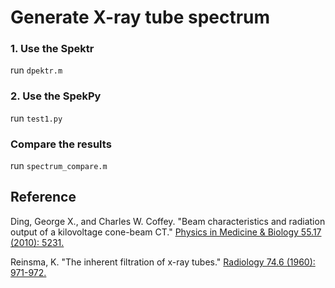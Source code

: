 # Generate X-ray tube spectrum

### 1. Use the Spektr

run ``` dpektr.m ```

### 2. Use the SpekPy

run ``` test1.py ```

### Compare the results

run ``` spectrum_compare.m ```

## Reference 

Ding, George X., and Charles W. Coffey. "Beam characteristics and radiation output of a kilovoltage cone-beam CT." [Physics in Medicine & Biology 55.17 (2010): 5231.](https://pubmed.ncbi.nlm.nih.gov/20714042/)

Reinsma, K. "The inherent filtration of x-ray tubes." [Radiology 74.6 (1960): 971-972.](https://pubs.rsna.org/doi/abs/10.1148/74.6.971)
